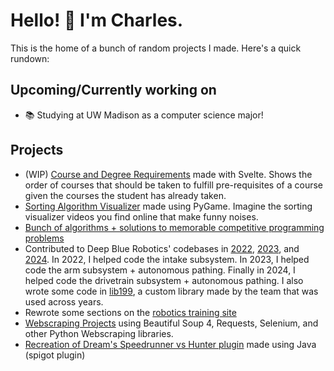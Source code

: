# Hello! :wave: I'm Charles.
This is the home of a bunch of random projects I made. Here's a quick rundown:

## Upcoming/Currently working on
- 📚 Studying at UW Madison as a computer science major!

## Projects
- (WIP) [Course and Degree Requirements](https://github.com/twangodev/uw-coursemap) made with Svelte. Shows the order of courses that should be taken to fulfill pre-requisites of a course given the courses the student has already taken.
- [Sorting Algorithm Visualizer](https://github.com/ProfessorAtomicManiac/AlgorithmVisualizer) made using PyGame. Imagine the sorting visualizer videos you find online that make funny noises.
- [Bunch of algorithms + solutions to memorable competitive programming problems](https://github.com/ProfessorAtomicManiac/Code)
- Contributed to Deep Blue Robotics' codebases in [2022](https://github.com/DeepBlueRobotics/RobotCode2022), [2023](https://github.com/DeepBlueRobotics/RobotCode2023), and [2024](https://github.com/DeepBlueRobotics/RobotCode2024). In 2022, I helped code the intake subsystem. In 2023, I helped code the arm subsystem + autonomous pathing. Finally in 2024, I helped code the drivetrain subsystem + autonomous pathing. I also wrote some code in [lib199](https://github.com/DeepBlueRobotics/lib199), a custom library made by the team that was used across years.
- Rewrote some sections on the [robotics training site](https://deep-blue-training.readthedocs.io/en/latest/)
- [Webscraping Projects](https://github.com/ProfessorAtomicManiac/Webscraping-Projects) using Beautiful Soup 4, Requests, Selenium, and other Python Webscraping libraries.
- [Recreation of Dream's Speedrunner vs Hunter plugin](https://github.com/ProfessorAtomicManiac/Scuffed-Speedrunner-vs-Hunter) made using Java (spigot plugin)

<!---
ProfessorAtomicManiac/ProfessorAtomicManiac is a ✨ special ✨ repository because its `README.md` (this file) appears on your GitHub profile.
You can click the Preview link to take a look at your changes.
--->
